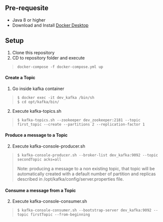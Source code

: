 ## Pre-requesite
- Java 8 or higher
- Download and Install [Docker Desktop](https://docs.docker.com/desktop/)

## Setup
  1. Clone this repository
  2. CD to repository folder and execute
  >```
  > docker-compose -f docker-compose.yml up
  >```

#### Create a Topic
   1. Go inside kafka container
   >```
   > $ docker exec -it dev_kafka /bin/sh
   > $ cd opt/kafka/bin/
   >```
   2. Execute kafka-topics.sh
   >```
   > $ kafka-topics.sh --zookeeper dev_zookeeper:2181 --topic first_topic --create --partitions 2 --replication-factor 1
   >```

#### Produce a message to a Topic
   2. Execute kafka-console-producer.sh
   >```
   > $ kafka-console-producer.sh --broker-list dev_kafka:9092 --topic secondTopic acks=all
   >```
   > Note: producing a message to a non existing topic, that topic will be automatically created with a default number 
   > of partition and replicas described in /opt/kafka/config/server.properties file.

#### Consume a message from a Topic
   2. Execute kafka-console-consumer.sh
   >```
   > $ kafka-console-consumer.sh --bootstrap-server dev_kafka:9092 --topic firstTopic --from-beginning
   >```
